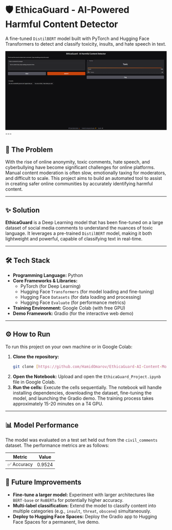 # 🛡️ EthicaGuard - AI-Powered Harmful Content Detector

A fine-tuned `DistilBERT` model built with PyTorch and Hugging Face Transformers to detect and classify toxicity, insults, and hate speech in text.

![Demo Screenshot](demo.png) ---

## 🎯 The Problem

With the rise of online anonymity, toxic comments, hate speech, and cyberbullying have become significant challenges for online platforms. Manual content moderation is often slow, emotionally taxing for moderators, and difficult to scale. This project aims to build an automated tool to assist in creating safer online communities by accurately identifying harmful content.

---

## ✨ Solution

**EthicaGuard** is a Deep Learning model that has been fine-tuned on a large dataset of social media comments to understand the nuances of toxic language. It leverages a pre-trained `DistilBERT` model, making it both lightweight and powerful, capable of classifying text in real-time.

---

## 🛠️ Tech Stack

* **Programming Language:** Python
* **Core Frameworks & Libraries:**
    * PyTorch (for Deep Learning)
    * Hugging Face `Transformers` (for model loading and fine-tuning)
    * Hugging Face `Datasets` (for data loading and processing)
    * Hugging Face `Evaluate` (for performance metrics)
* **Training Environment:** Google Colab (with free GPU)
* **Demo Framework:** Gradio (for the interactive web demo)

---

## ⚙️ How to Run

To run this project on your own machine or in Google Colab:

1.  **Clone the repository:**
    ```bash
    git clone [https://github.com/HamidOmarov/EthicaGuard-AI-Content-Moderator.git](https://github.com/HamidOmarov/EthicaGuard-AI-Content-Moderator.git)
    ```
2.  **Open the Notebook:**
    Upload and open the `EthicaGuard_Project.ipynb` file in Google Colab.
3.  **Run the cells:**
    Execute the cells sequentially. The notebook will handle installing dependencies, downloading the dataset, fine-tuning the model, and launching the Gradio demo. The training process takes approximately 15-20 minutes on a T4 GPU.

---

## 📊 Model Performance

The model was evaluated on a test set held out from the `civil_comments` dataset. The performance metrics are as follows:

| Metric      | Value   |
|-------------|---------|
| ✅ Accuracy  | 0.9524  | | 🎯 Precision | 0.8810  | | 🔄 Recall    | 0.7532  | | ⚖️ F1 Score   | 0.8121  | ---

## 🚀 Future Improvements

* **Fine-tune a larger model:** Experiment with larger architectures like `BERT-base` or `RoBERTa` for potentially higher accuracy.
* **Multi-label classification:** Extend the model to classify content into multiple categories (e.g., `insult`, `threat`, `obscene`) simultaneously.
* **Deploy to Hugging Face Spaces:** Deploy the Gradio app to Hugging Face Spaces for a permanent, live demo.
